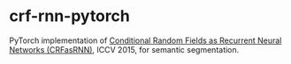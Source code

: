 # crf-rnn-pytorch
PyTorch implementation of [Conditional Random Fields as Recurrent Neural Networks (CRFasRNN)](http://www.robots.ox.ac.uk/~szheng/crfasrnndemo), ICCV 2015, for semantic segmentation.
